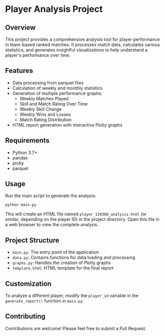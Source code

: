 # Player Analysis Project

## Overview

This project provides a comprehensive analysis tool for player performance in team-based ranked matches. It processes match data, calculates various statistics, and generates insightful visualizations to help understand a player's performance over time.

## Features

- Data processing from parquet files
- Calculation of weekly and monthly statistics
- Generation of multiple performance graphs:
  - Weekly Matches Played
  - Skill and Match Rating Over Time
  - Weekly Skill Change
  - Weekly Wins and Losses
  - Match Rating Distribution
- HTML report generation with interactive Plotly graphs

## Requirements

- Python 3.7+
- pandas
- plotly
- parquet

## Usage

Run the main script to generate the analysis:

```
python main.py
```

This will create an HTML file named `player_134300_analysis.html` (or similar, depending on the player ID) in the project directory. Open this file in a web browser to view the complete analysis.

## Project Structure

- `main.py`: The entry point of the application
- `data.py`: Contains functions for data loading and processing
- `graphs.py`: Handles the creation of Plotly graphs
- `template.html`: HTML template for the final report

## Customization

To analyze a different player, modify the `player_id` variable in the `generate_report()` function in `main.py`.

## Contributing

Contributions are welcome! Please feel free to submit a Pull Request.

